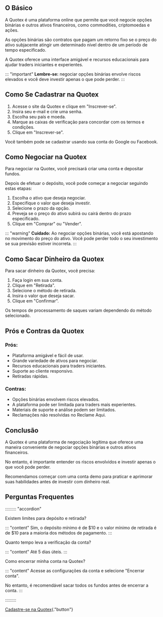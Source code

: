 ## O Básico

A Quotex é uma plataforma online que permite que você negocie opções
binárias e outros ativos financeiros, como commodities, criptomoedas e
ações.

As opções binárias são contratos que pagam um retorno fixo se o preço do
ativo subjacente atingir um determinado nível dentro de um período de
tempo especificado.

A Quotex oferece uma interface amigável e recursos educacionais para
ajudar traders iniciantes e experientes.

::: \"important\"
**Lembre-se:** negociar opções binárias envolve riscos elevados e você
deve investir apenas o que pode perder.
:::

## Como Se Cadastrar na Quotex

1.  Acesse o site da Quotex e clique em "Inscrever-se".
2.  Insira seu e-mail e crie uma senha.
3.  Escolha seu país e moeda.
4.  Marque as caixas de verificação para concordar com os termos e
    condições.
5.  Clique em "Inscrever-se".

Você também pode se cadastrar usando sua conta do Google ou Facebook.

## Como Negociar na Quotex

Para negociar na Quotex, você precisará criar uma conta e depositar
fundos.

Depois de efetuar o depósito, você pode começar a negociar seguindo
estas etapas:

1.  Escolha o ativo que deseja negociar.
2.  Especifique o valor que deseja investir.
3.  Selecione o prazo da opção.
4.  Preveja se o preço do ativo subirá ou cairá dentro do prazo
    especificado.
5.  Clique em "Comprar" ou "Vender".

::: \"warning\"
**Cuidado:** Ao negociar opções binárias, você está apostando no
movimento do preço do ativo. Você pode perder todo o seu investimento se
sua previsão estiver incorreta.
:::

## Como Sacar Dinheiro da Quotex

Para sacar dinheiro da Quotex, você precisa:

1.  Faça login em sua conta.
2.  Clique em "Retirada".
3.  Selecione o método de retirada.
4.  Insira o valor que deseja sacar.
5.  Clique em "Confirmar".

Os tempos de processamento de saques variam dependendo do método
selecionado.

## Prós e Contras da Quotex

### Prós:

-   Plataforma amigável e fácil de usar.
-   Grande variedade de ativos para negociar.
-   Recursos educacionais para traders iniciantes.
-   Suporte ao cliente responsivo.
-   Retiradas rápidas.

### Contras:

-   Opções binárias envolvem riscos elevados.
-   A plataforma pode ser limitada para traders mais experientes.
-   Materiais de suporte e análise podem ser limitados.
-   Reclamações não resolvidas no Reclame Aqui.

## Conclusão

A Quotex é uma plataforma de negociação legítima que oferece uma maneira
conveniente de negociar opções binárias e outros ativos financeiros.

No entanto, é importante entender os riscos envolvidos e investir apenas
o que você pode perder.

Recomendamos começar com uma conta demo para praticar e aprimorar suas
habilidades antes de investir com dinheiro real.

## Perguntas Frequentes

::::::::: \"accordion\"



Existem limites para depósito e retirada?

::: \"content\"
Sim, o depósito mínimo é de \$10 e o valor mínimo de retirada é de \$10
para a maioria dos métodos de pagamento.
:::







Quanto tempo leva a verificação da conta?

::: \"content\"
Até 5 dias úteis.
:::







Como encerrar minha conta na Quotex?

::: \"content\"
Acesse as configurações da conta e selecione "Encerrar conta".

No entanto, é recomendável sacar todos os fundos antes de encerrar a
conta.
:::



:::::::::

[Cadastre-se na
Quotex](\%22https://traff.sbs/brokerqxsignup\%22){."button"}

